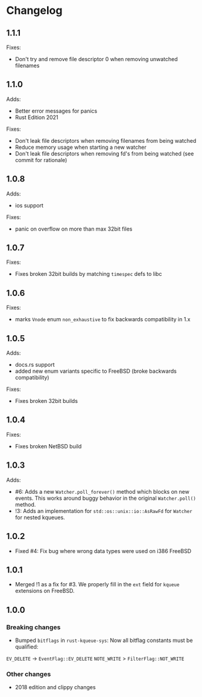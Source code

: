 # Changelog

## 1.1.1

Fixes:

* Don't try and remove file descriptor 0 when removing unwatched filenames

## 1.1.0

Adds:

* Better error messages for panics
* Rust Edition 2021

Fixes:

* Don't leak file descriptors when removing filenames from being watched
* Reduce memory usage when starting a new watcher
* Don't leak file descriptors when removing fd's from being watched (see commit
  for rationale)

## 1.0.8

Adds:

* ios support

Fixes:

* panic on overflow on more than max 32bit files

## 1.0.7

Fixes:

* Fixes broken 32bit builds by matching `timespec` defs to libc

## 1.0.6

Fixes:

* marks `Vnode` enum `non_exhaustive` to fix backwards compatibility in 1.x

## 1.0.5

Adds:

* docs.rs support
* added new enum variants specific to FreeBSD (broke backwards compatibility)

Fixes:

* Fixes broken 32bit builds

## 1.0.4

Fixes:

* Fixes broken NetBSD build

## 1.0.3

Adds:

* #6: Adds a new `Watcher.poll_forever()` method which blocks on new events. This works
  around buggy behavior in the original `Watcher.poll()` method.
* !3: Adds an implementation for `std::os::unix::io::AsRawFd` for `Watcher` for
  nested kqueues.

## 1.0.2

* Fixed #4: Fix bug where wrong data types were used on i386 FreeBSD

## 1.0.1

* Merged !1 as a fix for #3. We properly fill in the `ext` field for `kqueue`
  extensions on FreeBSD.

## 1.0.0

### Breaking changes

* Bumped `bitflags` in `rust-kqueue-sys`: Now all bitflag constants must be qualified:

`EV_DELETE` -> `EventFlag::EV_DELETE`
`NOTE_WRITE` > `FilterFlag::NOT_WRITE`

### Other changes

* 2018 edition and clippy changes
